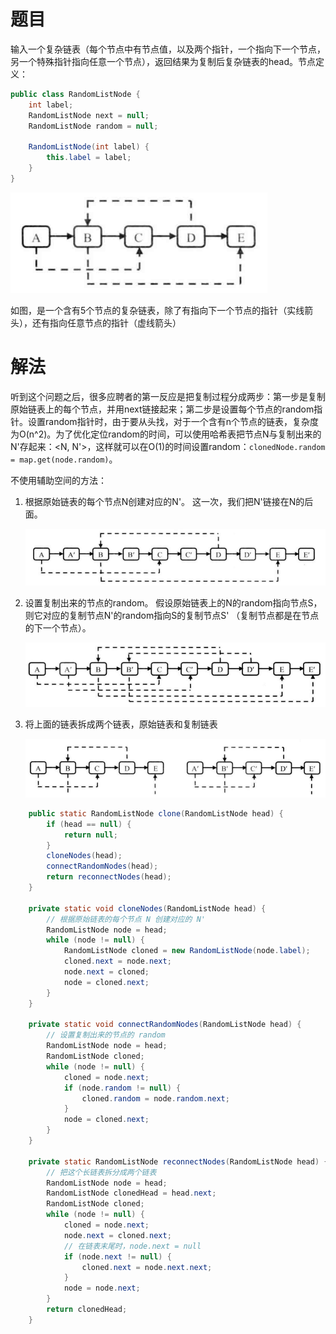 # 题目

输入一个复杂链表（每个节点中有节点值，以及两个指针，一个指向下一个节点，另一个特殊指针指向任意一个节点），返回结果为复制后复杂链表的head。节点定义：

```java
public class RandomListNode {
    int label;
    RandomListNode next = null;
    RandomListNode random = null;

    RandomListNode(int label) {
        this.label = label;
    }
}
```



![image-20220415100010433](35.复杂链表的复制.assets/image-20220415100010433.png)

如图，是一个含有5个节点的复杂链表，除了有指向下一个节点的指针（实线箭头），还有指向任意节点的指针（虚线箭头）

# 解法

听到这个问题之后，很多应聘者的第一反应是把复制过程分成两步：第一步是复制原始链表上的每个节点，并用next链接起来；第二步是设置每个节点的random指针。设置random指针时，由于要从头找，对于一个含有n个节点的链表，复杂度为O(n^2)。为了优化定位random的时间，可以使用哈希表把节点N与复制出来的N'存起来：<N, N'>，这样就可以在O(1)的时间设置random：`clonedNode.random = map.get(node.random)`。

不使用辅助空间的方法：

1.   根据原始链表的每个节点N创建对应的N'。 这一次，我们把N'链接在N的后面。

     ![image-20220415101134408](35.复杂链表的复制.assets/image-20220415101134408.png)

2.   设置复制出来的节点的random。 假设原始链表上的N的random指向节点S，则它对应的复制节点N'的random指向S的复制节点S' （复制节点都是在节点的下一个节点）。

     ![image-20220415101502989](35.复杂链表的复制.assets/image-20220415101502989.png)

3.   将上面的链表拆成两个链表，原始链表和复制链表

     ![image-20220415101747076](35.复杂链表的复制.assets/image-20220415101747076.png)

```java
    public static RandomListNode clone(RandomListNode head) {
        if (head == null) {
            return null;
        }
        cloneNodes(head);
        connectRandomNodes(head);
        return reconnectNodes(head);
    }

    private static void cloneNodes(RandomListNode head) {
        // 根据原始链表的每个节点 N 创建对应的 N'
        RandomListNode node = head;
        while (node != null) {
            RandomListNode cloned = new RandomListNode(node.label);
            cloned.next = node.next;
            node.next = cloned;
            node = cloned.next;
        }
    }

    private static void connectRandomNodes(RandomListNode head) {
        // 设置复制出来的节点的 random
        RandomListNode node = head;
        RandomListNode cloned;
        while (node != null) {
            cloned = node.next;
            if (node.random != null) {
                cloned.random = node.random.next;
            }
            node = cloned.next;
        }
    }

    private static RandomListNode reconnectNodes(RandomListNode head) {
        // 把这个长链表拆分成两个链表
        RandomListNode node = head;
        RandomListNode clonedHead = head.next;
        RandomListNode cloned;
        while (node != null) {
            cloned = node.next;
            node.next = cloned.next;
            // 在链表末尾时，node.next = null
            if (node.next != null) {
                cloned.next = node.next.next;
            }
            node = node.next;
        }
        return clonedHead;
    }
```


